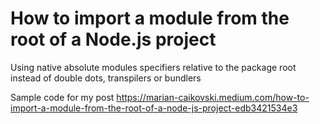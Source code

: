 # How to import a module from the root of a Node.js project
Using native absolute modules specifiers relative to the package root instead of double dots, transpilers or bundlers

Sample code for my post https://marian-caikovski.medium.com/how-to-import-a-module-from-the-root-of-a-node-js-project-edb3421534e3
